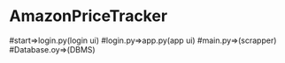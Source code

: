 # AmazonPriceTracker
#start=>login.py(login ui)
#login.py=>app.py(app ui)
#main.py=>(scrapper)
#Database.oy=>(DBMS)
